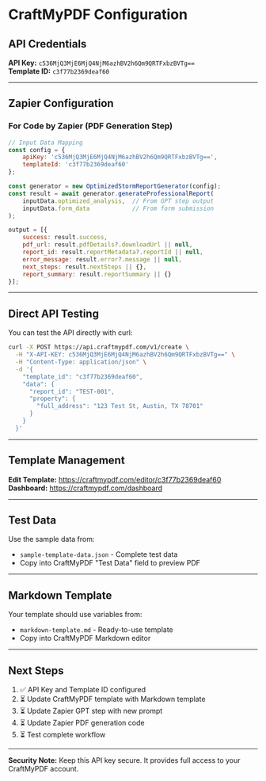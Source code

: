 # CraftMyPDF Configuration

## API Credentials

**API Key:** `c536MjQ3MjE6MjQ4NjM6azhBV2h6Qm9QRTFxbzBVTg==`  
**Template ID:** `c3f77b2369deaf60`

---

## Zapier Configuration

### For Code by Zapier (PDF Generation Step)

```javascript
// Input Data Mapping
const config = {
    apiKey: 'c536MjQ3MjE6MjQ4NjM6azhBV2h6Qm9QRTFxbzBVTg==',
    templateId: 'c3f77b2369deaf60'
};

const generator = new OptimizedStormReportGenerator(config);
const result = await generator.generateProfessionalReport(
    inputData.optimized_analysis,  // From GPT step output
    inputData.form_data            // From form submission
);

output = [{
    success: result.success,
    pdf_url: result.pdfDetails?.downloadUrl || null,
    report_id: result.reportMetadata?.reportId || null,
    error_message: result.error?.message || null,
    next_steps: result.nextSteps || {},
    report_summary: result.reportSummary || {}
}];
```

---

## Direct API Testing

You can test the API directly with curl:

```bash
curl -X POST https://api.craftmypdf.com/v1/create \
  -H "X-API-KEY: c536MjQ3MjE6MjQ4NjM6azhBV2h6Qm9QRTFxbzBVTg==" \
  -H "Content-Type: application/json" \
  -d '{
    "template_id": "c3f77b2369deaf60",
    "data": {
      "report_id": "TEST-001",
      "property": {
        "full_address": "123 Test St, Austin, TX 78701"
      }
    }
  }'
```

---

## Template Management

**Edit Template:** https://craftmypdf.com/editor/c3f77b2369deaf60  
**Dashboard:** https://craftmypdf.com/dashboard

---

## Test Data

Use the sample data from:
- `sample-template-data.json` - Complete test data
- Copy into CraftMyPDF "Test Data" field to preview PDF

---

## Markdown Template

Your template should use variables from:
- `markdown-template.md` - Ready-to-use template
- Copy into CraftMyPDF Markdown editor

---

## Next Steps

1. ✅ API Key and Template ID configured
2. ⏳ Update CraftMyPDF template with Markdown template
3. ⏳ Update Zapier GPT step with new prompt
4. ⏳ Update Zapier PDF generation code
5. ⏳ Test complete workflow

---

**Security Note:** Keep this API key secure. It provides full access to your CraftMyPDF account.
